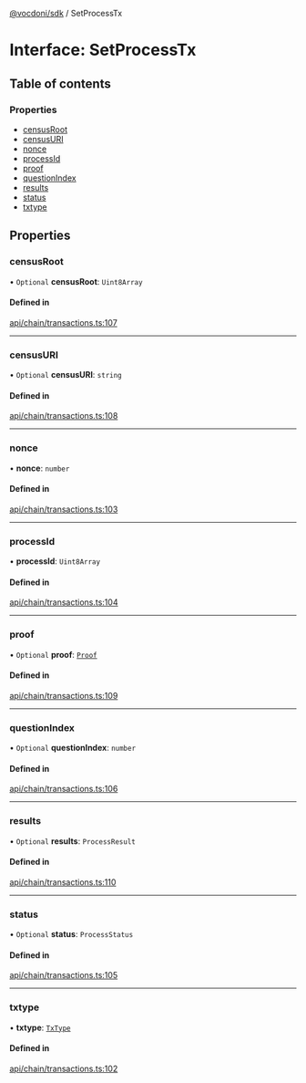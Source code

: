 [@vocdoni/sdk](/sdk) / SetProcessTx

# Interface: SetProcessTx

## Table of contents

### Properties

- [censusRoot](SetProcessTx#censusroot)
- [censusURI](SetProcessTx#censusuri)
- [nonce](SetProcessTx#nonce)
- [processId](SetProcessTx#processid)
- [proof](SetProcessTx#proof)
- [questionIndex](SetProcessTx#questionindex)
- [results](SetProcessTx#results)
- [status](SetProcessTx#status)
- [txtype](SetProcessTx#txtype)

## Properties

### censusRoot

• `Optional` **censusRoot**: `Uint8Array`

#### Defined in

[api/chain/transactions.ts:107](https://github.com/vocdoni/vocdoni-sdk/blob/9c64446/src/api/chain/transactions.ts#L107)

___

### censusURI

• `Optional` **censusURI**: `string`

#### Defined in

[api/chain/transactions.ts:108](https://github.com/vocdoni/vocdoni-sdk/blob/9c64446/src/api/chain/transactions.ts#L108)

___

### nonce

• **nonce**: `number`

#### Defined in

[api/chain/transactions.ts:103](https://github.com/vocdoni/vocdoni-sdk/blob/9c64446/src/api/chain/transactions.ts#L103)

___

### processId

• **processId**: `Uint8Array`

#### Defined in

[api/chain/transactions.ts:104](https://github.com/vocdoni/vocdoni-sdk/blob/9c64446/src/api/chain/transactions.ts#L104)

___

### proof

• `Optional` **proof**: [`Proof`](Proof)

#### Defined in

[api/chain/transactions.ts:109](https://github.com/vocdoni/vocdoni-sdk/blob/9c64446/src/api/chain/transactions.ts#L109)

___

### questionIndex

• `Optional` **questionIndex**: `number`

#### Defined in

[api/chain/transactions.ts:106](https://github.com/vocdoni/vocdoni-sdk/blob/9c64446/src/api/chain/transactions.ts#L106)

___

### results

• `Optional` **results**: `ProcessResult`

#### Defined in

[api/chain/transactions.ts:110](https://github.com/vocdoni/vocdoni-sdk/blob/9c64446/src/api/chain/transactions.ts#L110)

___

### status

• `Optional` **status**: `ProcessStatus`

#### Defined in

[api/chain/transactions.ts:105](https://github.com/vocdoni/vocdoni-sdk/blob/9c64446/src/api/chain/transactions.ts#L105)

___

### txtype

• **txtype**: [`TxType`](../enums/TxType)

#### Defined in

[api/chain/transactions.ts:102](https://github.com/vocdoni/vocdoni-sdk/blob/9c64446/src/api/chain/transactions.ts#L102)
